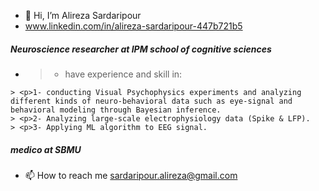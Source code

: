 - 👋 Hi, I’m Alireza Sardaripour
-    www.linkedin.com/in/alireza-sardaripour-447b721b5
#####   Neuroscience researcher at IPM school of cognitive sciences
-    > * <p>have experience and skill in:
    > <p>1- conducting Visual Psychophysics experiments and analyzing different kinds of neuro-behavioral data such as eye-signal and behavioral modeling through Bayesian inference.
    > <p>2- Analyzing large-scale electrophysiology data (Spike & LFP).
    > <p>3- Applying ML algorithm to EEG signal.
#####    medico at SBMU

- 📫 How to reach me sardaripour.alireza@gmail.com

<!---
alireza-sardar/alireza-sardar is a ✨ special ✨ repository because its `README.md` (this file) appears on your GitHub profile.
You can click the Preview link to take a look at your changes.
--->
